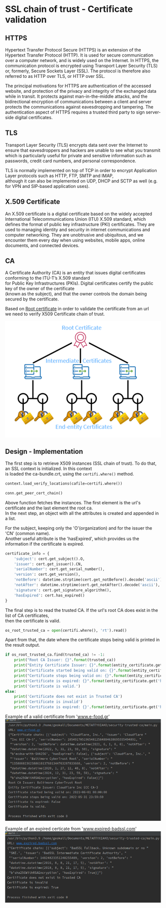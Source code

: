 # SSL chain of trust - Certificate validation

## HTTPS

Hypertext Transfer Protocol Secure (HTTPS) is an extension of the Hypertext Transfer Protocol (HTTP). It is used for
secure communication over a computer network, and is widely used on the Internet.
In HTTPS, the communication protocol is encrypted using Transport Layer Security (TLS) or, formerly, Secure Sockets
Layer (SSL). The protocol is therefore also referred to as HTTP over TLS, or HTTP over SSL.

The principal motivations for HTTPS are authentication of the accessed website, and protection of the privacy and integrity of the exchanged data
while in transit. It protects against man-in-the-middle attacks, and the bidirectional encryption of communications
between a client and server protects the communications against eavesdropping and tampering. The authentication
aspect of HTTPS requires a trusted third party to sign server-side digital certificates.

## TLS

Transport Layer Security (TLS) encrypts data sent over the Internet to ensure that eavesdroppers and hackers are unable
to see what you transmit which is particularly useful for private and sensitive information such as passwords, credit
card numbers, and personal correspondence.

TLS is normally implemented on top of TCP in order to encrypt Application Layer protocols
such as HTTP, FTP, SMTP and IMAP, <br />
although it can also be implemented on UDP, DHCP and SCTP as well (e.g. for VPN and SIP-based application uses).

## X.509 Certificate

An X.509 certificate is a digital certificate based on the widely accepted International Telecommunications Union (ITU)
X.509 standard, which defines the format of public key infrastructure (PKI) certificates. They are used to managing
identity and security in internet communications and computer networking. They are unobtrusive and ubiquitous, and we
encounter them every day when using websites, mobile apps, online documents, and connected devices.

## CA

A Certificate Authority (CA) is an entity that issues digital certificates conforming to the ITU-T’s X.509
standard <br />
for Public Key Infrastructures (PKIs). Digital certificates certify the public key of the owner of the
certificate <br />
(known as the subject), and that the owner controls the domain being secured by the certificate.

Based on [Root certificate](https://en.wikipedia.org/wiki/Root_certificate) in order to validate the certificate from an
url <br />
we need to verify X509 Certificate chain of trust.

![Screenshot](images/chain_of_trust.png)

## Design - Implementation

The first step is to retrieve X509 instances (SSL chain of trust). To do that, an SSL context is initialized. In this
context <br />
is loaded the ca-bundle.crt, using the ```certifi.where()``` method. <br />

```python
context.load_verify_locations(cafile=certifi.where())
```

```python
conn.get_peer_cert_chain()
```

Above function fetches the instances. The first element is the url's certificate and the last element the root
ca. <br />
In the next step, an object with all the attributes is created and appended in a list. <br />

For the subject, keeping only the 'O'(organization) and for the issuer the 'CN' (common name). <br />
Another useful attribute is the 'hasExpired', which provides us the information if the certificate is expired.
<br />
```python
certificate_info = {
    'subject': cert.get_subject().O,
    'issuer': cert.get_issuer().CN,
    'serialNumber': cert.get_serial_number(),
    'version': cert.get_version(),
    'notBefore': datetime.strptime(cert.get_notBefore().decode('ascii'), '%Y%m%d%H%M%SZ'),
    'notAfter': datetime.strptime(cert.get_notAfter().decode('ascii'), '%Y%m%d%H%M%SZ'),
    'signature': cert.get_signature_algorithm(),
    'hasExpired': cert.has_expired()
}
```
The final step is to read the trusted CA. If the url's root CA does exist in the list of CA certificates, <br />
then the certificate is valid. <br />
```python
os_root_trusted_ca = open(certifi.where(), 'rt').read()
```
Apart from that, the date where the certificate stops being valid is printed in the result output.

```python
if os_root_trusted_ca.find(trusted_ca) != -1:
    print("Root CA Issuer: {}".format(trusted_ca))
    print("Entity Certificate Issuer: {}".format(entity_certificate.get('issuer')))
    print("Certificate started being valid on: {}".format(entity_certificate.get('notBefore')))
    print("Certificate stops being valid on: {}".format(entity_certificate.get('notAfter')))
    print("Certificate is expired: {}".format(entity_certificate.get('hasExpired')))
    print('Certificate is valid.')
else:
    print('Certificate does not exist in Trusted CA')
    print('Certificate is invalid')
    print('Certificate is expired: {}'.format(entity_certificate.get('hasExpired')))
```

Example of a valid certificate from 'www.e-food.gr'
![Screenshot](images/valid_certificate.png)

Example of an expired certicate from 'www.expired-badssl.com'
![Screenshot](images/expired_certificate.png)



